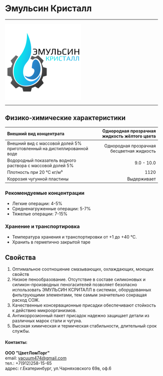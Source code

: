 # **Эмульсин Кристалл**
***

<img src="images/Logo.png" alt="LOGO" style="height: 250px; width:250px;"/>

***
## Физико-химические характеристики  
  
| Внешний вид концентрата                                                | Однородная прозрачная жидкость жёлтого цвета |
|:-----------------------------------------------------------------------|---------------------------------------------:|
| Внешний вид с массовой долей 5% приготовленный на дистиллированной воде |    Однородная прозрачная бесцветная жидкость |
| Водородный показатель водного раствора с массовой долей 5%             |                                   9.0 - 10.0 |
| Плотность при 20 °С кг/м³                                              |                                         1120 |
| Коррозия чугунной пластины                                             |                                  Выдерживает |
### Рекомендуемые концентрации
- Легкие операции: 4-5%
- Средненагруженные операции: 5-7%
- Тяжелые операции: 7-15%
### Хранение и транспортировка
- Температура хранения и транспортировки от +1 до +40 °С.
- Хранить в герметично закрытой таре
## **Свойства**
1. Оптимальное соотношение смазывающих, охлаждающих, моющих свойств
2. Низкое пенообразование. Отсутствие в составе силиконовых и силикон-производных пеногасителей позволяет безопасно использовать ЭМУЛЬСИН КСРИТАЛЛ в системах, оборудованных фильтрующими элементами, тем самым значительно сокращая расход СОЖ.
3. Качественные консервационные присадки обеспечивают стойкость к действию микроорганизмов.
4. Антикоррозионный пакет присадок надежно защищает детали из различных марок стали и чугуна.
5. Высокая химическая и термическая стабильности, длительный срок службы.





#### Контакты:
**ООО "ЦветЛомТорг"**  
email: vacuum474@gmail.com  
тел.: +7(912)258-15-65  
адрес: г.Екатеринбург, ул.Чарняховского 69в, оф.6